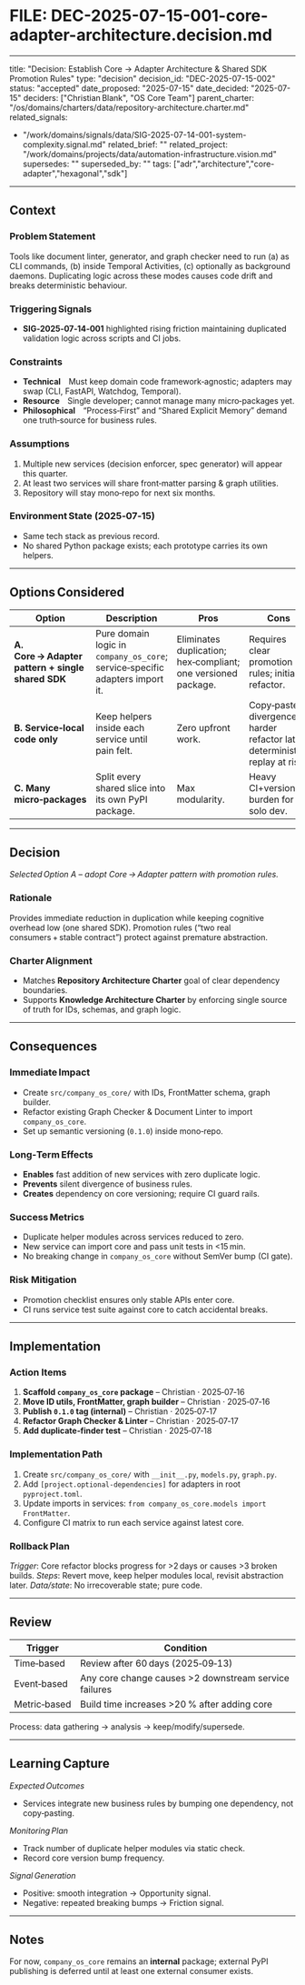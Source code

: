 # FILE: DEC-2025-07-15-001-core-adapter-architecture.decision.md
---
title: "Decision: Establish Core → Adapter Architecture & Shared SDK Promotion Rules"
type: "decision"
decision_id: "DEC-2025-07-15-002"
status: "accepted"
date_proposed: "2025-07-15"
date_decided:  "2025-07-15"
deciders: ["Christian Blank", "OS Core Team"]
parent_charter: "/os/domains/charters/data/repository-architecture.charter.md"
related_signals:
  - "/work/domains/signals/data/SIG-2025-07-14-001-system-complexity.signal.md"
related_brief:  ""
related_project: "/work/domains/projects/data/automation-infrastructure.vision.md"
supersedes: ""
superseded_by: ""
tags: ["adr","architecture","core-adapter","hexagonal","sdk"]
---

## Context

### Problem Statement
Tools like document linter, generator, and graph checker need to run (a) as CLI commands, (b) inside Temporal Activities, (c) optionally as background daemons.  Duplicating logic across these modes causes code drift and breaks deterministic behaviour.

### Triggering Signals
* **SIG‑2025‑07‑14‑001** highlighted rising friction maintaining duplicated validation logic across scripts and CI jobs.

### Constraints
* **Technical** Must keep domain code framework‑agnostic; adapters may swap (CLI, FastAPI, Watchdog, Temporal).
* **Resource** Single developer; cannot manage many micro‑packages yet.
* **Philosophical** “Process‑First” and “Shared Explicit Memory” demand one truth‑source for business rules.

### Assumptions
1. Multiple new services (decision enforcer, spec generator) will appear this quarter.
2. At least two services will share front‑matter parsing & graph utilities.
3. Repository will stay mono‑repo for next six months.

### Environment State (2025‑07‑15)
* Same tech stack as previous record.
* No shared Python package exists; each prototype carries its own helpers.

---

## Options Considered

| Option | Description | Pros | Cons | Effort | Risk |
|--------|-------------|------|------|--------|------|
| **A. Core → Adapter pattern + single shared SDK** | Pure domain logic in `company_os_core`; service‑specific adapters import it. | Eliminates duplication; hex‑compliant; one versioned package. | Requires clear promotion rules; initial refactor. | 1 day refactor; ongoing low. | Over‑centralisation if misused. |
| **B. Service‑local code only** | Keep helpers inside each service until pain felt. | Zero upfront work. | Copy‑paste divergence; harder refactor later; deterministic replay at risk. | 0 initial | Technical debt accrues unseen. |
| **C. Many micro‑packages** | Split every shared slice into its own PyPI package. | Max modularity. | Heavy CI+versioning burden for solo dev. | 3–4 days setup | Velocity hit; dependency hell. |

---

## Decision

*Selected Option A – adopt Core → Adapter pattern with promotion rules.*

### Rationale
Provides immediate reduction in duplication while keeping cognitive overhead low (one shared SDK).  Promotion rules (“two real consumers + stable contract”) protect against premature abstraction.

### Charter Alignment
* Matches **Repository Architecture Charter** goal of clear dependency boundaries.
* Supports **Knowledge Architecture Charter** by enforcing single source of truth for IDs, schemas, and graph logic.

---

## Consequences

### Immediate Impact
* Create `src/company_os_core/` with IDs, FrontMatter schema, graph builder.
* Refactor existing Graph Checker & Document Linter to import `company_os_core`.
* Set up semantic versioning (`0.1.0`) inside mono‑repo.

### Long‑Term Effects
* **Enables** fast addition of new services with zero duplicate logic.
* **Prevents** silent divergence of business rules.
* **Creates** dependency on core versioning; require CI guard rails.

### Success Metrics
* Duplicate helper modules across services reduced to zero.
* New service can import core and pass unit tests in <15 min.
* No breaking change in `company_os_core` without SemVer bump (CI gate).

### Risk Mitigation
* Promotion checklist ensures only stable APIs enter core.
* CI runs service test suite against core to catch accidental breaks.

---

## Implementation

### Action Items
1. **Scaffold `company_os_core` package** – Christian · 2025‑07‑16
2. **Move ID utils, FrontMatter, graph builder** – Christian · 2025‑07‑16
3. **Publish `0.1.0` tag (internal)** – Christian · 2025‑07‑17
4. **Refactor Graph Checker & Linter** – Christian · 2025‑07‑17
5. **Add duplicate‑finder test** – Christian · 2025‑07‑18

### Implementation Path
1. Create `src/company_os_core/` with `__init__.py`, `models.py`, `graph.py`.
2. Add `[project.optional-dependencies]` for adapters in root `pyproject.toml`.
3. Update imports in services: `from company_os_core.models import FrontMatter`.
4. Configure CI matrix to run each service against latest core.

### Rollback Plan
*Trigger*: Core refactor blocks progress for >2 days or causes >3 broken builds.
*Steps*: Revert move, keep helper modules local, revisit abstraction later.
*Data/state*: No irrecoverable state; pure code.

---

## Review

| Trigger | Condition |
|---------|-----------|
| Time‑based | Review after 60 days (2025‑09‑13) |
| Event‑based | Any core change causes >2 downstream service failures |
| Metric‑based | Build time increases >20 % after adding core |

Process: data gathering → analysis → keep/modify/supersede.

---

## Learning Capture

*Expected Outcomes*
* Services integrate new business rules by bumping one dependency, not copy‑pasting.

*Monitoring Plan*
* Track number of duplicate helper modules via static check.
* Record core version bump frequency.

*Signal Generation*
* Positive: smooth integration → Opportunity signal.
* Negative: repeated breaking bumps → Friction signal.

---

## Notes

For now, `company_os_core` remains an **internal** package; external PyPI publishing is deferred until at least one external consumer exists.
